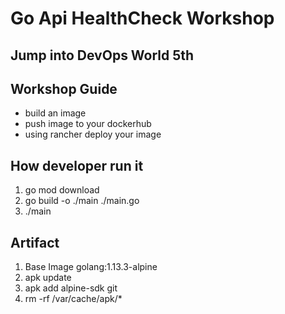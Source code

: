 # Go Api HealthCheck Workshop


Jump into DevOps World 5th
---

## Workshop Guide
- build an image
- push image to your dockerhub
- using rancher deploy your image

## How developer run it

1. go mod download
2. go build -o ./main ./main.go
3. ./main 



## Artifact
1. Base Image golang:1.13.3-alpine
2. apk update
3. apk add alpine-sdk git
4. rm -rf /var/cache/apk/*